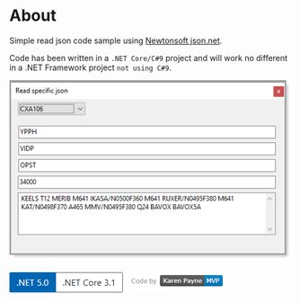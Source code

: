 ﻿# About

Simple read json code sample using [Newtonsoft json.net](https://www.nuget.org/packages/Newtonsoft.Json/).

Code has been written in a `.NET Core/C#9` project and will work no different in a .NET Framework project `not using C#9`.


![img](assets/pilots.png)

![img](assets/Versions.png) 
![img](assets/CodedBykpmvp.png)